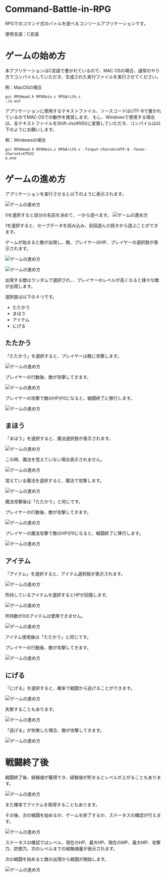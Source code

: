 # Command-Battle-in-RPG

RPGでのコマンド式のバトルを遊べるコンソールアプリケーションです。

使用言語：C言語

# ゲームの始め方
本アプリケーションはC言語で書かれているので、MAC OSの場合、通常のやり方でコンパイルしていただき、生成された実行ファイルを実行させてください。

例：MacOSの場合
```
gcc RPGHead.h RPGMain.c RPGArith.c
./a.out
```

アプリケーションに使用するテキストファイル、ソースコードはUTF-8で書かれているのでMAC OSでの動作を推奨します。
もし、Windowsで使用する場合は、全テキストファイルをShift-Jis(ANSI)に変換していただき、コンパイルは以下のようにお願いします。

例：Windowsの場合
```
gcc RPGHead.h RPGMain.c RPGArith.c -finput-charset=UTF-8 -fexec-charset=CP932
a.exe
```

# ゲームの進め方
アプリケーションを実行させると以下のように表示されます。

![ゲームの進め方](screenshot/procedure1.png)

0を選択すると自分の名前を決めて、一から遊べます。
![ゲームの進め方](screenshot/procedure2.png)

1を選択すると、セーブデータを読み込み、前回遊んだ続きから遊ぶことができます。

ゲームが始まると敵が出現し、敵、プレイヤーのHP、プレイヤーの選択肢が表示されます。

![ゲームの進め方](screenshot/procedure3.png)

![ゲームの進め方](screenshot/procedure4.png)

出現する敵はランダムで選択され、、プレイヤーのレベルが高くなると様々な敵が出現します。

選択肢は以下の４つです。
- たたかう
- まほう
- アイテム
- にげる

## たたかう
「たたかう」を選択すると、プレイヤーは敵に攻撃します。

![ゲームの進め方](screenshot/procedure5.png)

プレイヤーの行動後、敵が攻撃してきます。

![ゲームの進め方](screenshot/procedure6.png)

プレイヤーの攻撃で敵のHPが0になると、戦闘終了に移行します。

![ゲームの進め方](screenshot/procedure7.png)

## まほう

「まほう」を選択すると、魔法選択肢が表示されます。

![ゲームの進め方](screenshot/procedure8.png)

この時、魔法を覚えていない場合表示されません。

![ゲームの進め方](screenshot/procedure9.png)

覚えている魔法を選択すると、魔法で攻撃します。

![ゲームの進め方](screenshot/procedure10.png)

魔法攻撃後は「たたかう」と同じです。

プレイヤーの行動後、敵が攻撃してきます。

![ゲームの進め方](screenshot/procedure6.png)

プレイヤーの魔法攻撃で敵のHPが0になると、戦闘終了に移行します。

![ゲームの進め方](screenshot/procedure7.png)

## アイテム

「アイテム」を選択すると、アイテム選択肢が表示されます。

![ゲームの進め方](screenshot/procedure11.png)

所持しているアイテムを選択するとHPが回復します。

![ゲームの進め方](screenshot/procedure12.png)

所持数が0のアイテムは使用できません。

![ゲームの進め方](screenshot/procedure13.png)

アイテム使用後は「たたかう」と同じです。

プレイヤーの行動後、敵が攻撃してきます。

![ゲームの進め方](screenshot/procedure6.png)

## にげる
「にげる」を選択すると、確率で戦闘から逃げることができます。

![ゲームの進め方](screenshot/procedure14.png)

失敗することもあります。

![ゲームの進め方](screenshot/procedure15.png)

「逃げる」が失敗した場合、敵が攻撃してきます。

![ゲームの進め方](screenshot/procedure6.png)

# 戦闘終了後
戦闘終了後、経験値が獲得でき、経験値が貯まるとレベルが上がることもあります。

![ゲームの進め方](screenshot/procedure16.png)

また確率でアイテムを取得することもあります。

その後、次の戦闘を始めるか、ゲームを終了するか、ステータスの確認が行えます。

![ゲームの進め方](screenshot/procedure17.png)

ステータスの確認ではレベル、現在のHP、最大HP、現在のMP、最大MP、攻撃力、防御力、次のレベルまでの経験値量が表示されます。

次の戦闘を始めると敵の出現から戦闘が開始します。

![ゲームの進め方](screenshot/procedure18.png)
